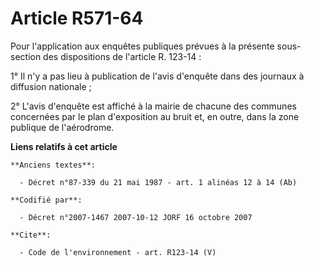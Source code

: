 # Article R571-64

Pour l'application aux enquêtes publiques prévues à la présente sous-section des dispositions de l'article R. 123-14 : 

1° Il n'y a pas lieu à publication de l'avis d'enquête dans des journaux à diffusion nationale ; 

2° L'avis d'enquête est affiché à la mairie de chacune des communes concernées par le plan d'exposition au bruit et, en
outre, dans la zone publique de l'aérodrome.

**Liens relatifs à cet article**

	**Anciens textes**:

	  - Décret n°87-339 du 21 mai 1987 - art. 1 alinéas 12 à 14 (Ab)

	**Codifié par**:

	  - Décret n°2007-1467 2007-10-12 JORF 16 octobre 2007

	**Cite**:

	  - Code de l'environnement - art. R123-14 (V)
